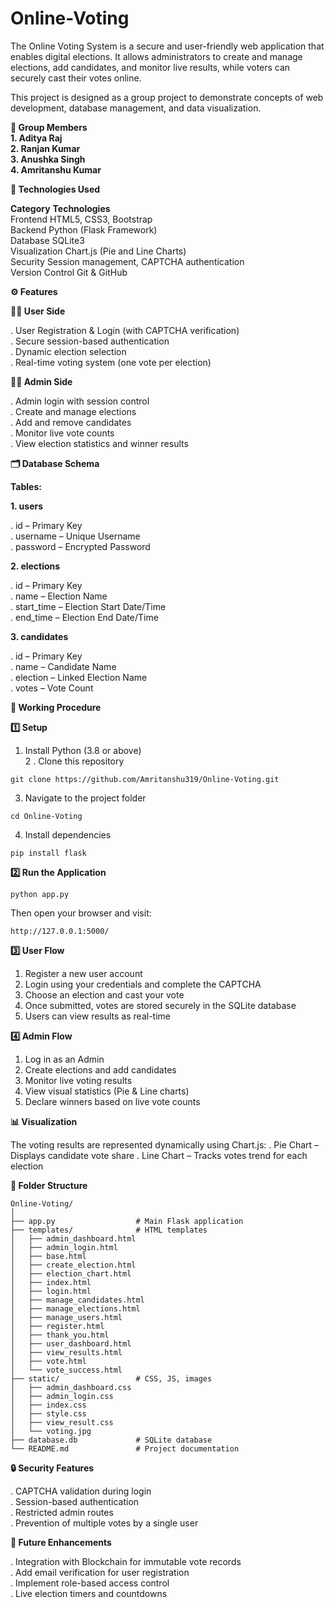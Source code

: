 # Online-Voting
The Online Voting System is a secure and user-friendly web application that enables digital elections. It allows administrators to create and manage elections, add candidates, and monitor live results, while voters can securely cast their votes online.

This project is designed as a group project to demonstrate concepts of web development, database management, and data visualization.

**👥 Group Members**                                                                                                                                         
**1. Aditya Raj**                                                                                                                                             
**2. Ranjan Kumar**                                                                                                                                          
**3. Anushka Singh**                                                                                                                                          
**4. Amritanshu Kumar**

**🧰 Technologies Used**

**Category**	              **Technologies**                                                                                                                  
Frontend	            HTML5, CSS3, Bootstrap                                                                                                                  
Backend	              Python (Flask Framework)                                                                                                                
Database	            SQLite3                                                                                                                                 
Visualization  	      Chart.js (Pie and Line Charts)                                                                                                          
Security	            Session management, CAPTCHA authentication                                                                                              
Version Control	      Git & GitHub

**⚙️ Features**

**👨‍💻 User Side**

. User Registration & Login (with CAPTCHA verification)                                                                                                       
. Secure session-based authentication                                                                                                                         
. Dynamic election selection                                                                                                                                  
. Real-time voting system (one vote per election)

**🧑‍💼 Admin Side**

. Admin login with session control                                                                                                                            
. Create and manage elections                                                                                                                                 
. Add and remove candidates                                                                                                                                   
. Monitor live vote counts                                                                                                                                    
. View election statistics and winner results                                            

**🗂️ Database Schema**

**Tables:**

**1. users**

  . id – Primary Key                                                                                                                                           
  . username – Unique Username                                                                                                                                 
  . password – Encrypted Password

**2. elections**

  . id – Primary Key                                                                                                                                           
  . name – Election Name                                                                                                                                       
  . start_time – Election Start Date/Time                                                                                                                      
  . end_time – Election End Date/Time                                                                                                                          

**3. candidates**

  . id – Primary Key                                                                                                                                           
  . name – Candidate Name                                                                                                                                      
  . election – Linked Election Name                                                                                                                            
  . votes – Vote Count                                                                                                                                         

**🚀 Working Procedure**

**1️⃣ Setup**

  1. Install Python (3.8 or above)                                                                                                                             
  2 . Clone this repository
  
    git clone https://github.com/Amritanshu319/Online-Voting.git

  3. Navigate to the project folder
     
    cd Online-Voting

  4. Install dependencies

    pip install flask

**2️⃣ Run the Application**

    python app.py

  Then open your browser and visit:

    http://127.0.0.1:5000/
     
**3️⃣ User Flow**

1. Register a new user account
2. Login using your credentials and complete the CAPTCHA
3. Choose an election and cast your vote
4. Once submitted, votes are stored securely in the SQLite database
5. Users can view results as real-time

**4️⃣ Admin Flow**

1. Log in as an Admin
2. Create elections and add candidates
3. Monitor live voting results
4. View visual statistics (Pie & Line charts)
5. Declare winners based on live vote counts

**📊 Visualization**

The voting results are represented dynamically using Chart.js:
  . Pie Chart – Displays candidate vote share
  . Line Chart – Tracks votes trend for each election

**🧩 Folder Structure**

    Online-Voting/
    │
    ├── app.py                  # Main Flask application
    ├── templates/              # HTML templates
    │   ├── admin_dashboard.html
    │   ├── admin_login.html
    │   ├── base.html
    │   ├── create_election.html
    │   ├── election_chart.html
    │   ├── index.html
    │   ├── login.html
    │   ├── manage_candidates.html
    │   ├── manage_elections.html
    │   ├── manage_users.html
    │   ├── register.html
    │   ├── thank_you.html
    │   ├── user_dashboard.html
    │   ├── view_results.html
    │   ├── vote.html
    │   └── vote_success.html
    ├── static/                 # CSS, JS, images
    │   ├── admin_dashboard.css
    │   ├── admin_login.css
    │   ├── index.css
    │   ├── style.css
    │   ├── view_result.css
    │   └── voting.jpg
    ├── database.db             # SQLite database
    └── README.md               # Project documentation

**🔒 Security Features**

  . CAPTCHA validation during login                                                                                                                           
  . Session-based authentication                                                                                                                              
  . Restricted admin routes                                                                                                                                   
  . Prevention of multiple votes by a single user

**🧠 Future Enhancements**

  . Integration with Blockchain for immutable vote records                                                                                                    
  . Add email verification for user registration                                                                                                              
  . Implement role-based access control                                                                                                                       
  . Live election timers and countdowns
